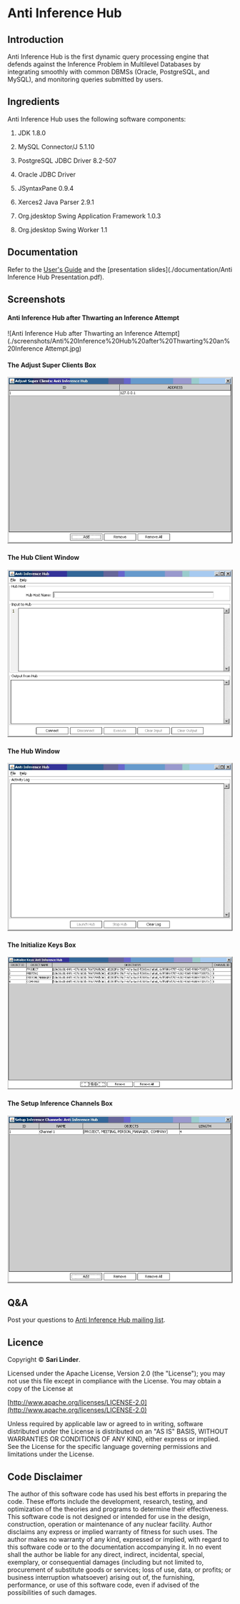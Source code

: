 # Anti Inference Hub

## Introduction

Anti Inference Hub is the first dynamic query processing engine that defends against the Inference Problem in Multilevel Databases by integrating smoothly with common DBMSs (Oracle, PostgreSQL, and MySQL), and monitoring queries submitted by users.

## Ingredients
Anti Inference Hub uses the following software components:

1. JDK 1.8.0

2. MySQL Connector/J 5.1.10

3. PostgreSQL JDBC Driver 8.2-507

4. Oracle JDBC Driver

5. JSyntaxPane 0.9.4

6. Xerces2 Java Parser 2.9.1

7. Org.jdesktop Swing Application Framework 1.0.3

8. Org.jdesktop Swing Worker 1.1

## Documentation

Refer to the [User's Guide](./documentation/users-guide-0.2.pdf) and the [presentation slides](./documentation/Anti Inference Hub Presentation.pdf).

## Screenshots

#### Anti Inference Hub after Thwarting an Inference Attempt
![Anti Inference Hub after Thwarting an Inference Attempt](./screenshots/Anti%20Inference%20Hub%20after%20Thwarting%20an%20Inference Attempt.jpg)

#### The Adjust Super Clients Box
![The Adjust Super Clients Box](./screenshots/The%20Adjust%20Super%20Clients%20Box.jpg)

#### The Hub Client Window
![The Hub Client Window](./screenshots/The%20Hub%20Client%20Window.jpg)

#### The Hub Window
![The Hub Window](./screenshots/The%20Hub%20Window.jpg)

#### The Initialize Keys Box
![The Initialize Keys Box](./screenshots/The%20Initialize%20Keys%20Box.jpg)

#### The Setup Inference Channels Box
![The Setup Inference Channels Box](./screenshots/The%20Setup%20Inference%20Channels%20Box.jpg)

## Q&A

Post your questions to [Anti Inference Hub mailing list](https://lists.sourceforge.net/lists/listinfo/aih-list).

## Licence

Copyright &copy; **Sari Linder**.

Licensed under the Apache License, Version 2.0 (the "License");
you may not use this file except in compliance with the License.
You may obtain a copy of the License at

[http://www.apache.org/licenses/LICENSE-2.0](http://www.apache.org/licenses/LICENSE-2.0)

Unless required by applicable law or agreed to in writing, software
distributed under the License is distributed on an "AS IS" BASIS,
WITHOUT WARRANTIES OR CONDITIONS OF ANY KIND, either express or implied.
See the License for the specific language governing permissions and
limitations under the License.

## Code Disclaimer

The author of this software code has used his best efforts in preparing the code. These efforts include the development, research, testing, and optimization of the theories and programs to determine their effectiveness. This software code is not designed or intended for use in the design, construction, operation or maintenance of any nuclear facility. Author disclaims any express or implied warranty of fitness for such uses. The author makes no warranty of any kind, expressed or implied, with regard to this software code or to the documentation accompanying it. In no event shall the author be liable for any direct, indirect, incidental, special, exemplary, or consequential damages (including but not limited to, procurement of substitute goods or services; loss of use, data, or profits; or business interruption whatsoever) arising out of, the furnishing, performance, or use of this software code, even if advised of the possibilities of such damages.
